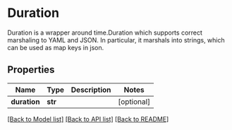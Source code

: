 # Duration

Duration is a wrapper around time.Duration which supports correct marshaling to YAML and JSON. In particular, it marshals into strings, which can be used as map keys in json.
## Properties
Name | Type | Description | Notes
------------ | ------------- | ------------- | -------------
**duration** | **str** |  | [optional] 

[[Back to Model list]](../README.md#documentation-for-models) [[Back to API list]](../README.md#documentation-for-api-endpoints) [[Back to README]](../README.md)


